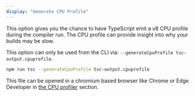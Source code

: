 ```yaml
---
display: "Generate CPU Profile"
---
```


This option gives you the chance to have TypeScript emit a v8 CPU profile during the compiler run. The CPU profile  can provide insight into why your builds may be slow.

This option can only be used from the CLI via: `--generateCpuProfile tsc-output.cpuprofile`.

```sh
npm run tsc --generateCpuProfile tsc-output.cpuprofile
```

This file can be opened in a chromium based browser like Chrome or Edge Developer in [the CPU profiler](https://developers.google.com/web/tools/chrome-devtools/rendering-tools/js-execution) section.
